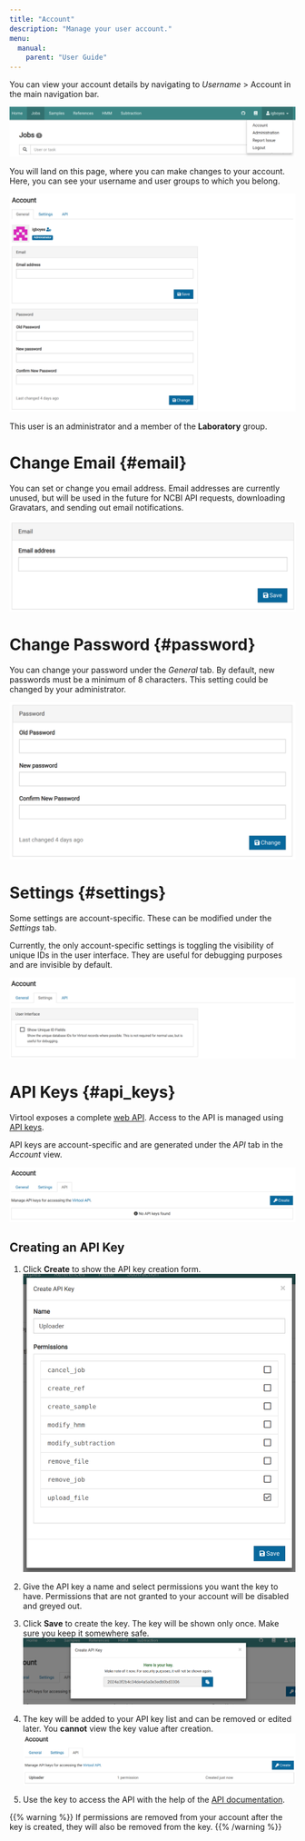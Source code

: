 ```yaml
---
title: "Account"
description: "Manage your user account."
menu:
  manual:
    parent: "User Guide"
---
```


You can view your account details by navigating to _Username_ > Account in the main navigation bar.

![Account Dropdown](nav.png)

You will land on this page, where you can make changes to your account. Here, you can see your username and user groups to which you belong.

![Account General](general.png)

This user is an administrator and a member of the **Laboratory** group.

# Change Email {#email}

You can set or change you email address. Email addresses are currently unused, but will be used in the future for NCBI API requests, downloading Gravatars, and sending out email notifications.

![Email](email.png)

# Change Password {#password}

You can change your password under the _General_ tab. By default, new passwords must be a minimum of 8 characters. This setting could be changed by your administrator.

![Change Password](password.png)

# Settings {#settings}

Some settings are account-specific. These can be modified under the _Settings_ tab.

Currently, the only account-specific settings is toggling the visibility of unique IDs in the user interface. They are useful for debugging purposes and are invisible by default.

![Settings](settings.png)

# API Keys {#api_keys}

Virtool exposes a complete [web API](/web-api.html). Access to the API is managed using [API keys](/web-api/authorization.html).

API keys are account-specific and are generated under the _API_ tab in the _Account_ view.

!["API Key List](empty.png)

## Creating an API Key

1. Click **Create** to show the API key creation form.
   !["Create API Key"](filled.png)

2. Give the API key a name and select permissions you want the key to have. Permissions that are not granted to your account will be disabled and greyed out.

3. Click **Save** to create the key. The key will be shown only once. Make sure you keep it somewhere safe.
   ![Newly Created API Key](new.png)

4. The key will be added to your API key list and can be removed or edited later. You **cannot** view the key value after creation.
   ![New Key in List](list.png)

5. Use the key to access the API with the help of the [API documentation](/web-api/authorization.html).

{{% warning %}}
If permissions are removed from your account after the key is created, they will also be removed from the key.
{{% /warning %}}

